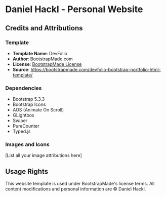 # Daniel Hackl - Personal Website

## Credits and Attributions

### Template
- **Template Name**: DevFolio
- **Author**: BootstrapMade.com
- **License**: [BootstrapMade License](https://bootstrapmade.com/license/)
- **Source**: https://bootstrapmade.com/devfolio-bootstrap-portfolio-html-template/

### Dependencies
- Bootstrap 5.3.3
- Bootstrap Icons
- AOS (Animate On Scroll)
- GLightbox
- Swiper
- PureCounter
- Typed.js

### Images and Icons
[List all your image attributions here]

## Usage Rights
This website template is used under BootstrapMade's license terms. All content modifications and personal information are © Daniel Hackl.
